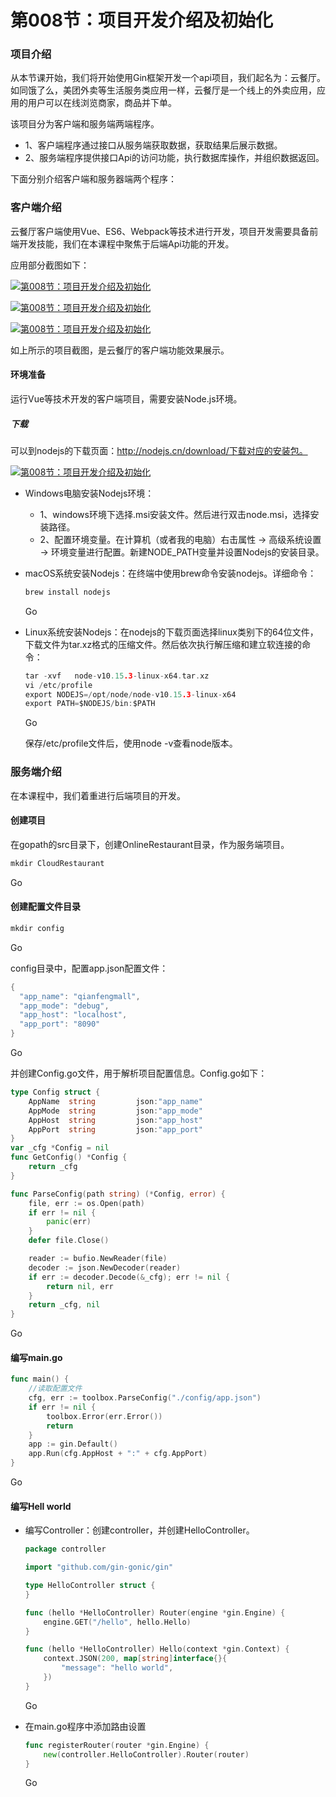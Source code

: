 # 第008节：项目开发介绍及初始化



### 项目介绍

从本节课开始，我们将开始使用Gin框架开发一个api项目，我们起名为：云餐厅。如同饿了么，美团外卖等生活服务类应用一样，云餐厅是一个线上的外卖应用，应用的用户可以在线浏览商家，商品并下单。

该项目分为客户端和服务端两端程序。

- 1、客户端程序通过接口从服务端获取数据，获取结果后展示数据。
- 2、服务端程序提供接口Api的访问功能，执行数据库操作，并组织数据返回。

下面分别介绍客户端和服务器端两个程序：

### 客户端介绍

云餐厅客户端使用Vue、ES6、Webpack等技术进行开发，项目开发需要具备前端开发技能，我们在本课程中聚焦于后端Api功能的开发。

应用部分截图如下：

[![第008节：项目开发介绍及初始化](08-项目开发介绍及初始化/WX20191027-105528@2x.png)](https://www.qfgolang.com/wp-content/uploads/2019/11/WX20191027-105528@2x.png)

[![第008节：项目开发介绍及初始化](08-项目开发介绍及初始化/WX20191027-162321@2x.png)](https://www.qfgolang.com/wp-content/uploads/2019/11/WX20191027-162321@2x.png)

[![第008节：项目开发介绍及初始化](08-项目开发介绍及初始化/WX20191027-163231@2x.png)](https://www.qfgolang.com/wp-content/uploads/2019/11/WX20191027-163231@2x.png)

如上所示的项目截图，是云餐厅的客户端功能效果展示。

#### 环境准备

运行Vue等技术开发的客户端项目，需要安装Node.js环境。

##### 下载

可以到nodejs的下载页面：http://nodejs.cn/download/下载对应的安装包。

[![第008节：项目开发介绍及初始化](08-项目开发介绍及初始化/WX20191027-171903@2x.png)](https://www.qfgolang.com/wp-content/uploads/2019/11/WX20191027-171903@2x.png)

- Windows电脑安装Nodejs环境：

  - 1、windows环境下选择.msi安装文件。然后进行双击node.msi，选择安装路径。
  - 2、配置环境变量。在计算机（或者我的电脑）右击属性 -> 高级系统设置 -> 环境变量进行配置。新建NODE_PATH变量并设置Nodejs的安装目录。

- macOS系统安装Nodejs：在终端中使用brew命令安装nodejs。详细命令：

  ```go
  brew install nodejs
  ```

  Go

- Linux系统安装Nodejs：在nodejs的下载页面选择linux类别下的64位文件，下载文件为tar.xz格式的压缩文件。然后依次执行解压缩和建立软连接的命令：

  ```go
  tar -xvf   node-v10.15.3-linux-x64.tar.xz
  vi /etc/profile
  export NODEJS=/opt/node/node-v10.15.3-linux-x64
  export PATH=$NODEJS/bin:$PATH
  ```

  Go

  保存/etc/profile文件后，使用node -v查看node版本。

### 服务端介绍

在本课程中，我们着重进行后端项目的开发。

#### 创建项目

在gopath的src目录下，创建OnlineRestaurant目录，作为服务端项目。

```go
mkdir CloudRestaurant
```

Go

#### 创建配置文件目录

```go
mkdir config
```

Go

config目录中，配置app.json配置文件：

```go
{
  "app_name": "qianfengmall",
  "app_mode": "debug",
  "app_host": "localhost",
  "app_port": "8090"
}
```

Go

并创建Config.go文件，用于解析项目配置信息。Config.go如下：

```go
type Config struct {
    AppName  string         json:"app_name"
    AppMode  string         json:"app_mode"
    AppHost  string         json:"app_host"
    AppPort  string         json:"app_port"
}
var _cfg *Config = nil
func GetConfig() *Config {
    return _cfg
}

func ParseConfig(path string) (*Config, error) {
    file, err := os.Open(path)
    if err != nil {
        panic(err)
    }
    defer file.Close()

    reader := bufio.NewReader(file)
    decoder := json.NewDecoder(reader)
    if err := decoder.Decode(&_cfg); err != nil {
        return nil, err
    }
    return _cfg, nil
}
```

Go

#### 编写main.go

```go
func main() {
    //读取配置文件
    cfg, err := toolbox.ParseConfig("./config/app.json")
    if err != nil {
        toolbox.Error(err.Error())
        return
    }
    app := gin.Default()
    app.Run(cfg.AppHost + ":" + cfg.AppPort)
}
```

Go

#### 编写Hell world

- 编写Controller：创建controller，并创建HelloController。

  ```go
  package controller
  
  import "github.com/gin-gonic/gin"
  
  type HelloController struct {
  }
  
  func (hello *HelloController) Router(engine *gin.Engine) {
      engine.GET("/hello", hello.Hello)
  }
  
  func (hello *HelloController) Hello(context *gin.Context) {
      context.JSON(200, map[string]interface{}{
          "message": "hello world",
      })
  }
  ```

  Go

- 在main.go程序中添加路由设置

  ```go
  func registerRouter(router *gin.Engine) {
      new(controller.HelloController).Router(router)
  }
  ```

  Go